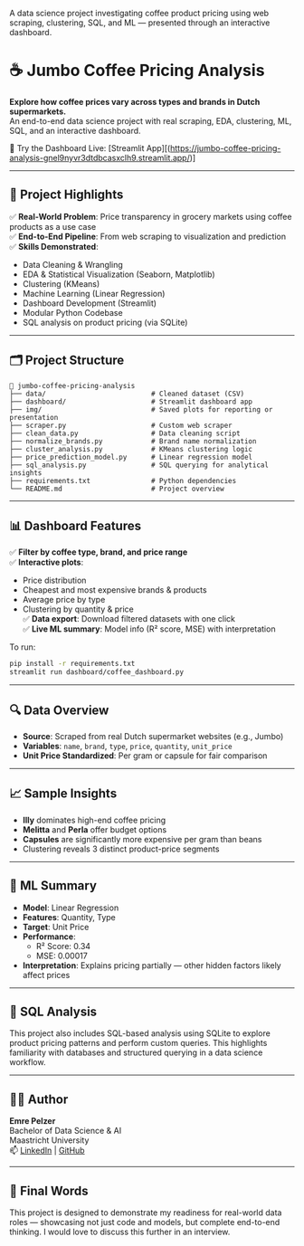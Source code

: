 A data science project investigating coffee product pricing using web scraping, clustering, SQL, and ML — presented through an interactive dashboard.

# ☕ Jumbo Coffee Pricing Analysis

**Explore how coffee prices vary across types and brands in Dutch supermarkets.**  
An end-to-end data science project with real scraping, EDA, clustering, ML, SQL, and an interactive dashboard.

🔗 Try the Dashboard Live: [Streamlit App][(https://jumbo-coffee-pricing-analysis-gnel9nyvr3dtdbcasxclh9.streamlit.app/)]

---

## 🚀 Project Highlights

✅ **Real-World Problem**: Price transparency in grocery markets using coffee products as a use case  
✅ **End-to-End Pipeline**: From web scraping to visualization and prediction  
✅ **Skills Demonstrated**:
- Data Cleaning & Wrangling
- EDA & Statistical Visualization (Seaborn, Matplotlib)
- Clustering (KMeans)
- Machine Learning (Linear Regression)
- Dashboard Development (Streamlit)
- Modular Python Codebase
- SQL analysis on product pricing (via SQLite)

---

## 🗂️ Project Structure

```
📁 jumbo-coffee-pricing-analysis
├── data/                          # Cleaned dataset (CSV)
├── dashboard/                     # Streamlit dashboard app
├── img/                           # Saved plots for reporting or presentation
├── scraper.py                     # Custom web scraper
├── clean_data.py                  # Data cleaning script
├── normalize_brands.py            # Brand name normalization
├── cluster_analysis.py            # KMeans clustering logic
├── price_prediction_model.py      # Linear regression model
├── sql_analysis.py                # SQL querying for analytical insights
├── requirements.txt               # Python dependencies
└── README.md                      # Project overview
```

---

## 📊 Dashboard Features

✅ **Filter by coffee type, brand, and price range**  
✅ **Interactive plots**:  
- Price distribution  
- Cheapest and most expensive brands & products  
- Average price by type  
- Clustering by quantity & price  
✅ **Data export**: Download filtered datasets with one click  
✅ **Live ML summary**: Model info (R² score, MSE) with interpretation

To run:
```bash
pip install -r requirements.txt
streamlit run dashboard/coffee_dashboard.py
```

---

## 🔍 Data Overview

- **Source**: Scraped from real Dutch supermarket websites (e.g., Jumbo)
- **Variables**: `name`, `brand`, `type`, `price`, `quantity`, `unit_price`
- **Unit Price Standardized**: Per gram or capsule for fair comparison

---

## 📈 Sample Insights

- **Illy** dominates high-end coffee pricing  
- **Melitta** and **Perla** offer budget options  
- **Capsules** are significantly more expensive per gram than beans  
- Clustering reveals 3 distinct product-price segments  

---

## 🧠 ML Summary

- **Model**: Linear Regression  
- **Features**: Quantity, Type  
- **Target**: Unit Price  
- **Performance**:  
  - R² Score: 0.34  
  - MSE: 0.00017  
- **Interpretation**: Explains pricing partially — other hidden factors likely affect prices

---

## 🧾 SQL Analysis

This project also includes SQL-based analysis using SQLite to explore product pricing patterns and perform custom queries. This highlights familiarity with databases and structured querying in a data science workflow.

---

## 👨‍💻 Author

**Emre Pelzer**  
Bachelor of Data Science & AI  
Maastricht University  
📫 [LinkedIn](https://www.linkedin.com/in/emre-pelzer-b14148324) | [GitHub](https://github.com/emrepel03)

---

## 🏁 Final Words

This project is designed to demonstrate my readiness for real-world data roles — showcasing not just code and models, but complete end-to-end thinking. I would love to discuss this further in an interview.